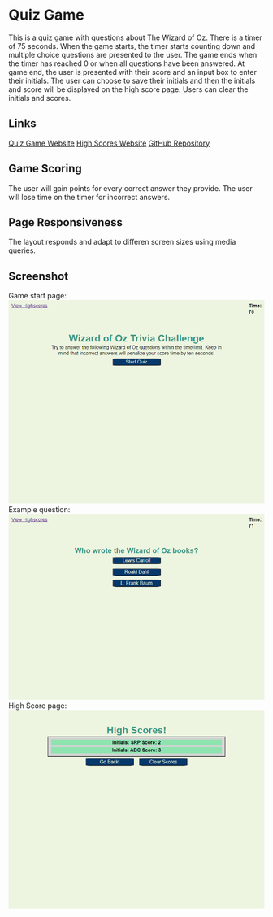 # Quiz Game
This is a quiz game with questions about The Wizard of Oz. There is a timer of 75 seconds. When the game starts, the timer starts counting down and multiple choice questions are presented to the user. The game ends when the timer has reached 0 or when all questions have been answered. At game end, the user is presented with their score and an input box to enter their initials. The user can choose to save their initials and then the initials and score will be displayed on the high score page. Users can clear the initials and scores.

## Links
[Quiz Game Website](https://seattlesal.github.io/code-quiz/)
[High Scores Website](https://seattlesal.github.io/code-quiz/high-scores.html)
[GitHub Repository](https://github.com/SeattleSal/code-quiz)

## Game Scoring
The user will gain points for every correct answer they provide. The user will lose time on the timer for incorrect answers.

## Page Responsiveness
The layout responds and adapt to differen screen sizes using media queries.

## Screenshot
Game start page:
![Quiz Game](./assets/main-page-screenshot.png)
Example question:
![Quiz Question](./assets/question-screenshot.png)
High Score page:
![High Scores](./assets/high-scores-screenshot.png)


